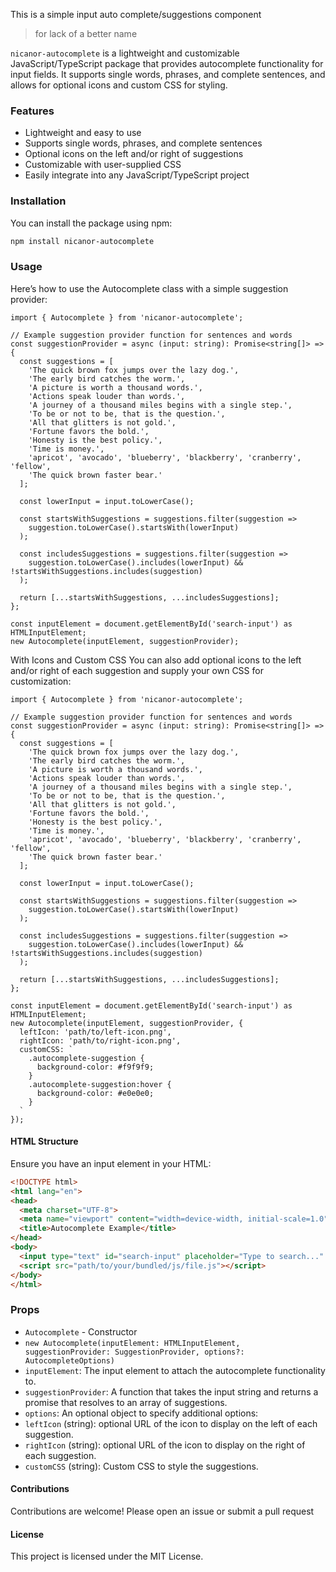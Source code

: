 This is a simple input auto complete/suggestions component

> for lack of a better name

`nicanor-autocomplete` is a lightweight and customizable JavaScript/TypeScript package that provides autocomplete functionality for input fields. It supports single words, phrases, and complete sentences, and allows for optional icons and custom CSS for styling.

### Features
- Lightweight and easy to use
- Supports single words, phrases, and complete sentences
- Optional icons on the left and/or right of suggestions
- Customizable with user-supplied CSS
- Easily integrate into any JavaScript/TypeScript project

### Installation
You can install the package using npm:
```bash
npm install nicanor-autocomplete
```

### Usage
Here’s how to use the Autocomplete class with a simple suggestion provider:

``` Js
import { Autocomplete } from 'nicanor-autocomplete';

// Example suggestion provider function for sentences and words
const suggestionProvider = async (input: string): Promise<string[]> => {
  const suggestions = [
    'The quick brown fox jumps over the lazy dog.',
    'The early bird catches the worm.',
    'A picture is worth a thousand words.',
    'Actions speak louder than words.',
    'A journey of a thousand miles begins with a single step.',
    'To be or not to be, that is the question.',
    'All that glitters is not gold.',
    'Fortune favors the bold.',
    'Honesty is the best policy.',
    'Time is money.',
    'apricot', 'avocado', 'blueberry', 'blackberry', 'cranberry', 'fellow',
    'The quick brown faster bear.'
  ];

  const lowerInput = input.toLowerCase();

  const startsWithSuggestions = suggestions.filter(suggestion =>
    suggestion.toLowerCase().startsWith(lowerInput)
  );

  const includesSuggestions = suggestions.filter(suggestion =>
    suggestion.toLowerCase().includes(lowerInput) && !startsWithSuggestions.includes(suggestion)
  );

  return [...startsWithSuggestions, ...includesSuggestions];
};

const inputElement = document.getElementById('search-input') as HTMLInputElement;
new Autocomplete(inputElement, suggestionProvider);
```

With Icons and Custom CSS
You can also add optional icons to the left and/or right of each suggestion and supply your own CSS for customization:

``` Js
import { Autocomplete } from 'nicanor-autocomplete';

// Example suggestion provider function for sentences and words
const suggestionProvider = async (input: string): Promise<string[]> => {
  const suggestions = [
    'The quick brown fox jumps over the lazy dog.',
    'The early bird catches the worm.',
    'A picture is worth a thousand words.',
    'Actions speak louder than words.',
    'A journey of a thousand miles begins with a single step.',
    'To be or not to be, that is the question.',
    'All that glitters is not gold.',
    'Fortune favors the bold.',
    'Honesty is the best policy.',
    'Time is money.',
    'apricot', 'avocado', 'blueberry', 'blackberry', 'cranberry', 'fellow',
    'The quick brown faster bear.'
  ];

  const lowerInput = input.toLowerCase();

  const startsWithSuggestions = suggestions.filter(suggestion =>
    suggestion.toLowerCase().startsWith(lowerInput)
  );

  const includesSuggestions = suggestions.filter(suggestion =>
    suggestion.toLowerCase().includes(lowerInput) && !startsWithSuggestions.includes(suggestion)
  );

  return [...startsWithSuggestions, ...includesSuggestions];
};

const inputElement = document.getElementById('search-input') as HTMLInputElement;
new Autocomplete(inputElement, suggestionProvider, {
  leftIcon: 'path/to/left-icon.png',
  rightIcon: 'path/to/right-icon.png',
  customCSS: `
    .autocomplete-suggestion {
      background-color: #f9f9f9;
    }
    .autocomplete-suggestion:hover {
      background-color: #e0e0e0;
    }
  `
});
```

#### HTML Structure
Ensure you have an input element in your HTML:

``` html
<!DOCTYPE html>
<html lang="en">
<head>
  <meta charset="UTF-8">
  <meta name="viewport" content="width=device-width, initial-scale=1.0">
  <title>Autocomplete Example</title>
</head>
<body>
  <input type="text" id="search-input" placeholder="Type to search..." style="position: relative;">
  <script src="path/to/your/bundled/js/file.js"></script>
</body>
</html>
```

### Props
- `Autocomplete` - Constructor
- `new Autocomplete(inputElement: HTMLInputElement, suggestionProvider: SuggestionProvider, options?: AutocompleteOptions)`
- `inputElement`: The input element to attach the autocomplete functionality to.
- `suggestionProvider`: A function that takes the input string and returns a promise that resolves to an array of suggestions.
- `options`: An optional object to specify additional options:
- `leftIcon` (string): optional URL of the icon to display on the left of each suggestion.
- `rightIcon` (string): optional URL of the icon to display on the right of each suggestion.
- `customCSS` (string): Custom CSS to style the suggestions.

#### Contributions
Contributions are welcome! Please open an issue or submit a pull request

#### License
This project is licensed under the MIT License.
